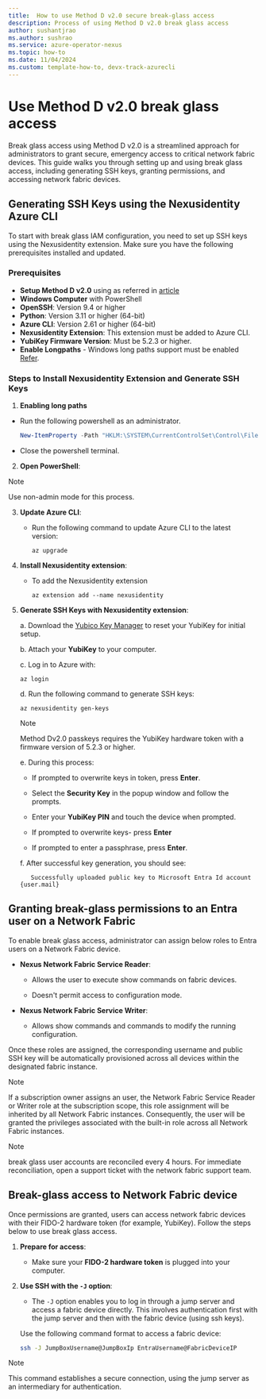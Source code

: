```yaml
---
title:  How to use Method D v2.0 secure break-glass access
description: Process of using Method D v2.0 break glass access
author: sushantjrao 
ms.author: sushrao
ms.service: azure-operator-nexus
ms.topic: how-to
ms.date: 11/04/2024
ms.custom: template-how-to, devx-track-azurecli
---
```


# Use Method D v2.0 break glass access

Break glass access using Method D v2.0 is a streamlined approach for administrators to grant secure, emergency access to critical network fabric devices. This guide walks you through setting up and using break glass access, including generating SSH keys, granting permissions, and accessing network fabric devices.

## Generating SSH Keys using the Nexusidentity Azure CLI

To start with break glass IAM configuration, you need to set up SSH keys using the Nexusidentity extension. Make sure you have the following prerequisites installed and updated.

### Prerequisites

- **Setup Method D v2.0** using as referred in [article](howto-set-up-break-glass-access.md)
- **Windows Computer** with PowerShell
- **OpenSSH**: Version 9.4 or higher
- **Python**: Version 3.11 or higher (64-bit)
- **Azure CLI**: Version 2.61 or higher (64-bit)
- **Nexusidentity Extension**: This extension must be added to Azure CLI.
- **YubiKey Firmware Version**: Must be 5.2.3 or higher.
- **Enable Longpaths** - Windows long paths support must be enabled [Refer](https://pip.pypa.io/warnings/enable-long-paths).

### Steps to Install Nexusidentity Extension and Generate SSH Keys

1.  **Enabling long paths**
   
- Run the following powershell as an administrator.

   ```Powershell 
   New-ItemProperty -Path "HKLM:\SYSTEM\CurrentControlSet\Control\FileSystem" -Name "LongPathsEnabled" -Value 1 -PropertyType DWORD -Force
   ```

- Close the powershell terminal.

2. **Open PowerShell**:

> [!Note]
> Use non-admin mode for this process.

3. **Update Azure CLI**:

   - Run the following command to update Azure CLI to the latest version:

     ```Azure CLI
     az upgrade
     ```

4. **Install Nexusidentity extension**:

   - To add the Nexusidentity extension

     ```Azure CLI
     az extension add --name nexusidentity
     ```

5. **Generate SSH Keys with Nexusidentity extension**:

   a. Download the [Yubico Key Manager](https://www.yubico.com/support/download/yubikey-manager) to reset your YubiKey for initial setup.
   
   b. Attach your **YubiKey** to your computer.

   c. Log in to Azure with:

      ```Azure CLI
      az login
      ```

   d. Run the following command to generate SSH keys:

      ```Azure CLI
      az nexusidentity gen-keys
      ```

   > [!NOTE]
   > Method Dv2.0 passkeys requires the YubiKey hardware token with a firmware version of 5.2.3 or higher.

   e. During this process:

      - If prompted to overwrite keys in token, press **Enter**.

      - Select the **Security Key** in the popup window and follow the prompts.

      - Enter your **YubiKey PIN** and touch the device when prompted.

      - If prompted to overwrite keys- press **Enter**

      - If prompted to enter a passphrase, press **Enter**.
   
   f. After successful key generation, you should see:

      ```
         Successfully uploaded public key to Microsoft Entra Id account {user.mail}
      ```

## Granting break-glass permissions to an Entra user on a Network Fabric

To enable break glass access, administrator can assign below roles to Entra users on a Network Fabric device.

- **Nexus Network Fabric Service Reader**:

  - Allows the user to execute show commands on fabric devices.

  - Doesn't permit access to configuration mode.

- **Nexus Network Fabric Service Writer**:

  - Allows show commands and commands to modify the running configuration.

Once these roles are assigned, the corresponding username and public SSH key will be automatically provisioned across all devices within the designated fabric instance.

> [!Note]
> If a subscription owner assigns an user,  the Network Fabric Service Reader or Writer role at the subscription scope, this role assignment will be inherited by all Network Fabric instances. Consequently, the user will be granted the privileges associated with the built-in role across all Network Fabric instances.

> [!Note]
> break glass user accounts are reconciled every 4 hours. For immediate reconciliation, open a support ticket with the network fabric support team.

## Break-glass access to Network Fabric device

Once permissions are granted, users can access network fabric devices with their FIDO-2 hardware token (for example, YubiKey). Follow the steps below to use break glass access.

1. **Prepare for access**:

   - Make sure your **FIDO-2 hardware token** is plugged into your computer.

2. **Use SSH with the `-J` option**:

   - The `-J` option enables you to log in through a jump server and access a fabric device directly. This involves authentication  first with the jump server and then with the fabric device (using ssh keys).

   Use the following command format to access a fabric device:

   ```bash
   ssh -J JumpBoxUsername@JumpBoxIp EntraUsername@FabricDeviceIP
   ```

> [!Note]
> This command establishes a secure connection, using the jump server as an intermediary for authentication.
